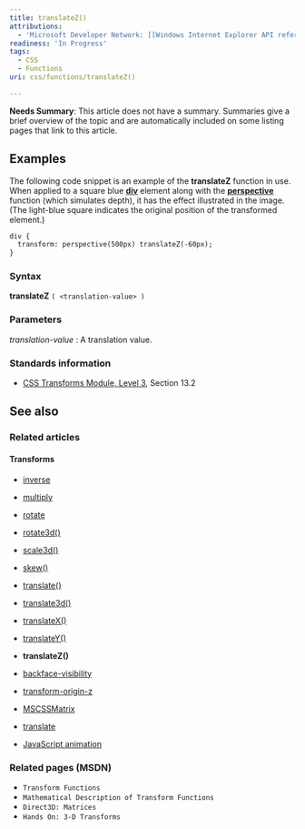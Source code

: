 ```yaml
---
title: translateZ()
attributions:
  - 'Microsoft Developer Network: [[Windows Internet Explorer API reference](http://msdn.microsoft.com/en-us/library/ie/hh828809%28v=vs.85%29.aspx) Article]'
readiness: 'In Progress'
tags:
  - CSS
  - Functions
uri: css/functions/translateZ()

---
```

**Needs Summary**: This article does not have a summary. Summaries give a brief overview of the topic and are automatically included on some listing pages that link to this article.

## <span>Examples</span>

The following code snippet is an example of the **translateZ** function in use. When applied to a square blue [**div**](/html/elements/div) element along with the [**perspective**](/css/functions/perspective()) function (which simulates depth), it has the effect illustrated in the image. (The light-blue square indicates the original position of the transformed element.)

``` html
div {
  transform: perspective(500px) translateZ(-60px);
}
```

### <span>Syntax</span>

**translateZ** `( <translation-value> )`

### <span>Parameters</span>

*translation-value*
:   A translation value.

### <span>Standards information</span>

-   [CSS Transforms Module, Level 3](http://go.microsoft.com/fwlink/p/?LinkID=223145), Section 13.2

## <span>See also</span>

### <span>Related articles</span>

#### <span>Transforms</span>

-   [inverse](/css/cssom/MSCSSMatrix/methods/inverse)

-   [multiply](/css/cssom/MSCSSMatrix/methods/multiply)

-   [rotate](/css/cssom/MSCSSMatrix/methods/rotate)

-   [rotate3d()](/css/functions/rotate3d())

-   [scale3d()](/css/functions/scale3d())

-   [skew()](/css/functions/skew())

-   [translate()](/css/functions/translate())

-   [translate3d()](/css/functions/translate3d())

-   [translateX()](/css/functions/translateX())

-   [translateY()](/css/functions/translateY())

-   **translateZ()**

-   [backface-visibility](/css/properties/backface-visibility)

-   [transform-origin-z](/css/properties/transform-origin-z)

-   [MSCSSMatrix](/css/transforms/MSCSSMatrix)

-   [translate](/css/transforms/MSCSSMatrix/translate)

-   [JavaScript animation](/tutorials/animation_in_javascript_2)

### <span>Related pages (MSDN)</span>

-   `Transform Functions`
-   `Mathematical Description of Transform Functions`
-   `Direct3D: Matrices`
-   `Hands On: 3-D Transforms`
